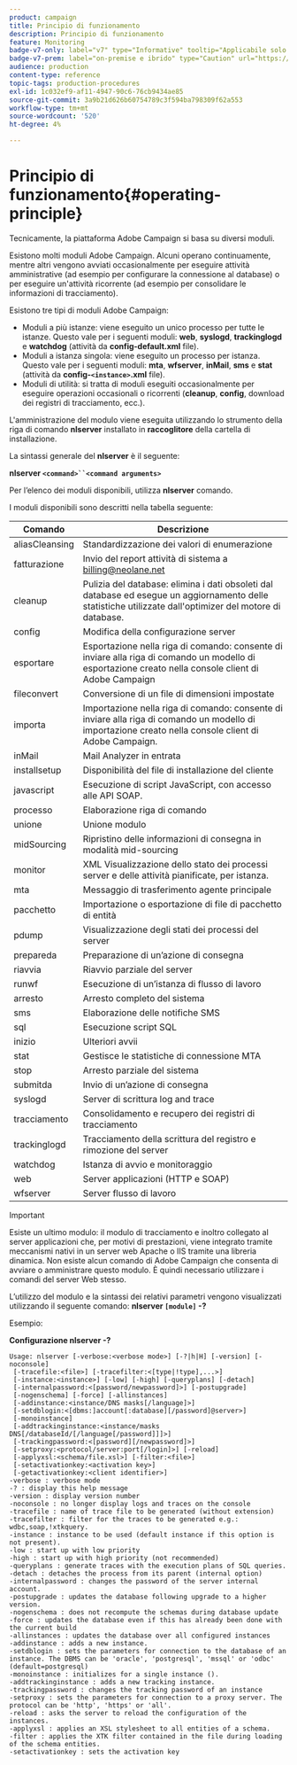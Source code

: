 ```yaml
---
product: campaign
title: Principio di funzionamento
description: Principio di funzionamento
feature: Monitoring
badge-v7-only: label="v7" type="Informative" tooltip="Applicabile solo a Campaign Classic v7"
badge-v7-prem: label="on-premise e ibrido" type="Caution" url="https://experienceleague.adobe.com/docs/campaign-classic/using/installing-campaign-classic/architecture-and-hosting-models/hosting-models-lp/hosting-models.html?lang=it" tooltip="Applicabile solo alle distribuzioni on-premise e ibride"
audience: production
content-type: reference
topic-tags: production-procedures
exl-id: 1c032ef9-af11-4947-90c6-76cb9434ae85
source-git-commit: 3a9b21d626b60754789c3f594ba798309f62a553
workflow-type: tm+mt
source-wordcount: '520'
ht-degree: 4%

---
```


# Principio di funzionamento{#operating-principle}



Tecnicamente, la piattaforma Adobe Campaign si basa su diversi moduli.

Esistono molti moduli Adobe Campaign. Alcuni operano continuamente, mentre altri vengono avviati occasionalmente per eseguire attività amministrative (ad esempio per configurare la connessione al database) o per eseguire un&#39;attività ricorrente (ad esempio per consolidare le informazioni di tracciamento).

Esistono tre tipi di moduli Adobe Campaign:

* Moduli a più istanze: viene eseguito un unico processo per tutte le istanze. Questo vale per i seguenti moduli: **web**, **syslogd**, **trackinglogd** e **watchdog** (attività da **config-default.xml** file).
* Moduli a istanza singola: viene eseguito un processo per istanza. Questo vale per i seguenti moduli: **mta**, **wfserver**, **inMail**, **sms** e **stat** (attività da **config-`<instance>`.xml** file).
* Moduli di utilità: si tratta di moduli eseguiti occasionalmente per eseguire operazioni occasionali o ricorrenti (**cleanup**, **config**, download dei registri di tracciamento, ecc.).

L&#39;amministrazione del modulo viene eseguita utilizzando lo strumento della riga di comando **nlserver** installato in **raccoglitore** della cartella di installazione.

La sintassi generale del **nlserver** è il seguente:

**nlserver `<command>``<command arguments>`**

Per l’elenco dei moduli disponibili, utilizza **nlserver** comando.

I moduli disponibili sono descritti nella tabella seguente:

| Comando | Descrizione |
|---|---|
| aliasCleansing | Standardizzazione dei valori di enumerazione |
| fatturazione | Invio del report attività di sistema a billing@neolane.net |
| cleanup | Pulizia del database: elimina i dati obsoleti dal database ed esegue un aggiornamento delle statistiche utilizzate dall&#39;optimizer del motore di database. |
| config | Modifica della configurazione server |
| esportare | Esportazione nella riga di comando: consente di inviare alla riga di comando un modello di esportazione creato nella console client di Adobe Campaign |
| fileconvert | Conversione di un file di dimensioni impostate |
| importa | Importazione nella riga di comando: consente di inviare alla riga di comando un modello di importazione creato nella console client di Adobe Campaign. |
| inMail | Mail Analyzer in entrata |
| installsetup | Disponibilità del file di installazione del cliente |
| javascript | Esecuzione di script JavaScript, con accesso alle API SOAP. |
| processo | Elaborazione riga di comando |
| unione | Unione modulo |
| midSourcing | Ripristino delle informazioni di consegna in modalità mid-sourcing |
| monitor | XML Visualizzazione dello stato dei processi server e delle attività pianificate, per istanza. |
| mta | Messaggio di trasferimento agente principale |
| pacchetto | Importazione o esportazione di file di pacchetto di entità |
| pdump | Visualizzazione degli stati dei processi del server |
| prepareda | Preparazione di un’azione di consegna |
| riavvia | Riavvio parziale del server |
| runwf | Esecuzione di un’istanza di flusso di lavoro |
| arresto | Arresto completo del sistema |
| sms | Elaborazione delle notifiche SMS |
| sql | Esecuzione script SQL |
| inizio | Ulteriori avvii |
| stat | Gestisce le statistiche di connessione MTA |
| stop | Arresto parziale del sistema |
| submitda | Invio di un’azione di consegna |
| syslogd | Server di scrittura log and trace |
| tracciamento | Consolidamento e recupero dei registri di tracciamento |
| trackinglogd | Tracciamento della scrittura del registro e rimozione del server |
| watchdog | Istanza di avvio e monitoraggio |
| web | Server applicazioni (HTTP e SOAP) |
| wfserver | Server flusso di lavoro |

>[!IMPORTANT]
>
>Esiste un ultimo modulo: il modulo di tracciamento e inoltro collegato al server applicazioni che, per motivi di prestazioni, viene integrato tramite meccanismi nativi in un server web Apache o IIS tramite una libreria dinamica. Non esiste alcun comando di Adobe Campaign che consenta di avviare o amministrare questo modulo. È quindi necessario utilizzare i comandi del server Web stesso.

L’utilizzo del modulo e la sintassi dei relativi parametri vengono visualizzati utilizzando il seguente comando: **nlserver `[module]` -?**

Esempio:

**Configurazione nlserver -?**

```
Usage: nlserver [-verbose:<verbose mode>] [-?|h|H] [-version] [-noconsole]
 [-tracefile:<file>] [-tracefilter:<[type|!type],...>]
 [-instance:<instance>] [-low] [-high] [-queryplans] [-detach]
 [-internalpassword:<[password/newpassword]>] [-postupgrade]
 [-nogenschema] [-force] [-allinstances]
 [-addinstance:<instance/DNS masks[/language]>]
 [-setdblogin:<[dbms:]account[:database][/password]@server>]
 [-monoinstance]
 [-addtrackinginstance:<instance/masks DNS[/databaseId/[/language[/password]]]>]
 [-trackingpassword:<[password][/newpassword]>]
 [-setproxy:<protocol/server:port[/login]>] [-reload]
 [-applyxsl:<schema/file.xsl>] [-filter:<file>]
 [-setactivationkey:<activation key>]
 [-getactivationkey:<client identifier>]
-verbose : verbose mode
-? : display this help message
-version : display version number
-noconsole : no longer display logs and traces on the console
-tracefile : name of trace file to be generated (without extension)
-tracefilter : filter for the traces to be generated e.g.: wdbc,soap,!xtkquery.
-instance : instance to be used (default instance if this option is not present).
-low : start up with low priority
-high : start up with high priority (not recommended)
-queryplans : generate traces with the execution plans of SQL queries.
-detach : detaches the process from its parent (internal option)
-internalpassword : changes the password of the server internal account.
-postupgrade : updates the database following upgrade to a higher version. 
-nogenschema : does not recompute the schemas during database update
-force : updates the database even if this has already been done with the current build 
-allinstances : updates the database over all configured instances
-addinstance : adds a new instance.
-setdblogin : sets the parameters for connection to the database of an instance. The DBMS can be 'oracle', 'postgresql', 'mssql' or 'odbc' (default=postgresql)
-monoinstance : initializes for a single instance ().
-addtrackinginstance : adds a new tracking instance.
-trackingpassword : changes the tracking password of an instance
-setproxy : sets the parameters for connection to a proxy server. The protocol can be 'http', 'https' or 'all'.
-reload : asks the server to reload the configuration of the instances. 
-applyxsl : applies an XSL stylesheet to all entities of a schema. 
-filter : applies the XTK filter contained in the file during loading of the schema entities.
-setactivationkey : sets the activation key
```
